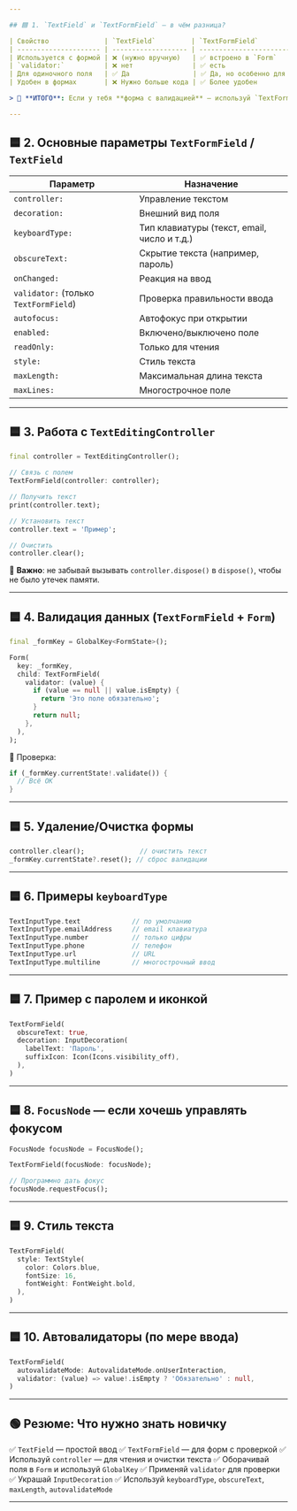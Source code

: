 ```yaml
---

## 🟦 1. `TextField` и `TextFormField` — в чём разница?

| Свойство              | `TextField`         | `TextFormField`            |
| --------------------- | ------------------- | -------------------------- |
| Используется с формой | ❌ (нужно вручную)   | ✅ встроено в `Form`        |
| `validator:`          | ❌ нет               | ✅ есть                     |
| Для одиночного поля   | ✅ Да                | ✅ Да, но особенно для форм |
| Удобен в формах       | ❌ Нужно больше кода | ✅ Более удобен             |

> 📌 **ИТОГО**: Если у тебя **форма с валидацией** — используй `TextFormField`.

---
```


## 🟦 2. Основные параметры `TextFormField` / `TextField`

| Параметр                              | Назначение                                  |
| ------------------------------------- | ------------------------------------------- |
| `controller:`                         | Управление текстом                          |
| `decoration:`                         | Внешний вид поля                            |
| `keyboardType:`                       | Тип клавиатуры (текст, email, число и т.д.) |
| `obscureText:`                        | Скрытие текста (например, пароль)           |
| `onChanged:`                          | Реакция на ввод                             |
| `validator:` (только `TextFormField`) | Проверка правильности ввода                 |
| `autofocus:`                          | Автофокус при открытии                      |
| `enabled:`                            | Включено/выключено поле                     |
| `readOnly:`                           | Только для чтения                           |
| `style:`                              | Стиль текста                                |
| `maxLength:`                          | Максимальная длина текста                   |
| `maxLines:`                           | Многострочное поле                          |

---

## 🟦 3. Работа с `TextEditingController`

```dart
final controller = TextEditingController();

// Связь с полем
TextFormField(controller: controller);

// Получить текст
print(controller.text);

// Установить текст
controller.text = 'Пример';

// Очистить
controller.clear();
```

🧠 **Важно**: не забывай вызывать `controller.dispose()` в `dispose()`, чтобы не было утечек памяти.

---

## 🟦 4. Валидация данных (`TextFormField` + `Form`)

```dart
final _formKey = GlobalKey<FormState>();

Form(
  key: _formKey,
  child: TextFormField(
    validator: (value) {
      if (value == null || value.isEmpty) {
        return 'Это поле обязательно';
      }
      return null;
    },
  ),
);
```

🔘 Проверка:

```dart
if (_formKey.currentState!.validate()) {
  // Всё ОК
}
```

---

## 🟦 5. Удаление/Очистка формы

```dart
controller.clear();              // очистить текст
_formKey.currentState?.reset(); // сброс валидации
```

---

## 🟦 6. Примеры `keyboardType`

```dart
TextInputType.text             // по умолчанию
TextInputType.emailAddress     // email клавиатура
TextInputType.number           // только цифры
TextInputType.phone            // телефон
TextInputType.url              // URL
TextInputType.multiline        // многострочный ввод
```

---

## 🟦 7. Пример с паролем и иконкой

```dart
TextFormField(
  obscureText: true,
  decoration: InputDecoration(
    labelText: 'Пароль',
    suffixIcon: Icon(Icons.visibility_off),
  ),
)
```

---

## 🟦 8. `FocusNode` — если хочешь управлять фокусом

```dart
FocusNode focusNode = FocusNode();

TextFormField(focusNode: focusNode);

// Программно дать фокус
focusNode.requestFocus();
```

---

## 🟦 9. Стиль текста

```dart
TextFormField(
  style: TextStyle(
    color: Colors.blue,
    fontSize: 16,
    fontWeight: FontWeight.bold,
  ),
)
```

---

## 🟦 10. Автовалидаторы (по мере ввода)

```dart
TextFormField(
  autovalidateMode: AutovalidateMode.onUserInteraction,
  validator: (value) => value!.isEmpty ? 'Обязательно' : null,
)
```

---

## 🟢 Резюме: Что нужно знать новичку

✅ `TextField` — простой ввод
✅ `TextFormField` — для форм с проверкой
✅ Используй `controller` — для чтения и очистки текста
✅ Оборачивай поля в `Form` и используй `GlobalKey`
✅ Применяй `validator` для проверки
✅ Украшай `InputDecoration`
✅ Используй `keyboardType`, `obscureText`, `maxLength`, `autovalidateMode`

---
